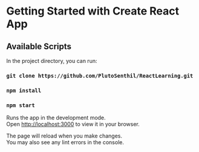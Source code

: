# Getting Started with Create React App



## Available Scripts

In the project directory, you can run:

### `git clone https://github.com/PlutoSenthil/ReactLearning.git`

### `npm install`

### `npm start`
Runs the app in the development mode.\
Open [http://localhost:3000](http://localhost:3000) to view it in your browser.

The page will reload when you make changes.\
You may also see any lint errors in the console.

